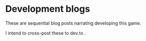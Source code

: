 # Development blogs

These are sequential blog posts narrating developing this game.

I intend to cross-post these to dev.to .


